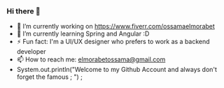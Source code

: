 ### Hi there 👋
- 🔭 I’m currently working on https://www.fiverr.com/ossamaelmorabet
- 🌱 I’m currently learning Spring and Angular :D 
- ⚡ Fun fact: I'm a UI/UX designer who prefers to work as a backend developer 
- 📫 How to reach me: elmorabetossama@gmail.com
- System.out.println("Welcome to my Github Account and always don't forget the famous ; ") ; 
